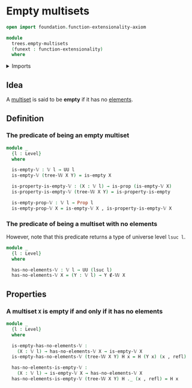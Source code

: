 # Empty multisets

```agda
open import foundation.function-extensionality-axiom

module
  trees.empty-multisets
  (funext : function-extensionality)
  where
```

<details><summary>Imports</summary>

```agda
open import foundation.dependent-pair-types
open import foundation.empty-types funext
open import foundation.identity-types funext
open import foundation.propositions funext
open import foundation.universe-levels

open import trees.elementhood-relation-w-types funext
open import trees.multisets funext
open import trees.w-types funext
```

</details>

## Idea

A [multiset](trees.multisets.md) is said to be **empty** if it has no
[elements](trees.elementhood-relation-w-types.md).

## Definition

### The predicate of being an empty multiset

```agda
module _
  {l : Level}
  where

  is-empty-𝕍 : 𝕍 l → UU l
  is-empty-𝕍 (tree-𝕎 X Y) = is-empty X

  is-property-is-empty-𝕍 : (X : 𝕍 l) → is-prop (is-empty-𝕍 X)
  is-property-is-empty-𝕍 (tree-𝕎 X Y) = is-property-is-empty

  is-empty-prop-𝕍 : 𝕍 l → Prop l
  is-empty-prop-𝕍 X = is-empty-𝕍 X , is-property-is-empty-𝕍 X
```

### The predicate of being a multiset with no elements

However, note that this predicate returns a type of universe level `lsuc l`.

```agda
module _
  {l : Level}
  where

  has-no-elements-𝕍 : 𝕍 l → UU (lsuc l)
  has-no-elements-𝕍 X = (Y : 𝕍 l) → Y ∉-𝕎 X
```

## Properties

### A multiset `X` is empty if and only if it has no elements

```agda
module _
  {l : Level}
  where

  is-empty-has-no-elements-𝕍 :
    (X : 𝕍 l) → has-no-elements-𝕍 X → is-empty-𝕍 X
  is-empty-has-no-elements-𝕍 (tree-𝕎 X Y) H x = H (Y x) (x , refl)

  has-no-elements-is-empty-𝕍 :
    (X : 𝕍 l) → is-empty-𝕍 X → has-no-elements-𝕍 X
  has-no-elements-is-empty-𝕍 (tree-𝕎 X Y) H ._ (x , refl) = H x
```

